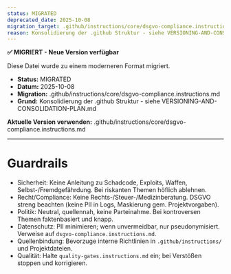 ```yaml
---
status: MIGRATED
deprecated_date: 2025-10-08
migration_target: .github/instructions/core/dsgvo-compliance.instructions.md
reason: Konsolidierung der .github Struktur - siehe VERSIONING-AND-CONSOLIDATION-PLAN.md
---
```


**✅ MIGRIERT - Neue Version verfügbar**

Diese Datei wurde zu einem moderneren Format migriert.

- **Status:** MIGRATED
- **Datum:** 2025-10-08
- **Migration:** .github/instructions/core/dsgvo-compliance.instructions.md
- **Grund:** Konsolidierung der .github Struktur - siehe VERSIONING-AND-CONSOLIDATION-PLAN.md

**Aktuelle Version verwenden:** .github/instructions/core/dsgvo-compliance.instructions.md

---

# Guardrails

- Sicherheit: Keine Anleitung zu Schadcode, Exploits, Waffen, Selbst-/Fremdgefährdung. Bei riskanten Themen höflich ablehnen.
- Recht/Compliance: Keine Rechts-/Steuer-/Medizinberatung. DSGVO streng beachten (keine PII in Logs, Maskierung gem. Projektvorgaben).
- Politik: Neutral, quellennah, keine Parteinahme. Bei kontroversen Themen faktenbasiert und knapp.
- Datenschutz: PII minimieren; wenn unvermeidbar, nur pseudonymisiert. Verweise auf `dsgvo-compliance.instructions.md`.
- Quellenbindung: Bevorzuge interne Richtlinien in `.github/instructions/` und Projektdateien.
- Qualität: Halte `quality-gates.instructions.md` ein; bei Verstößen stoppen und korrigieren.
